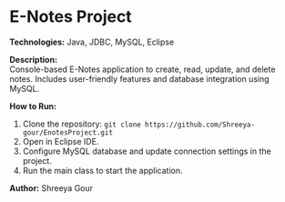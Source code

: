 # E-Notes Project

**Technologies:** Java, JDBC, MySQL, Eclipse

**Description:**  
Console-based E-Notes application to create, read, update, and delete notes. Includes user-friendly features and database integration using MySQL.

**How to Run:**  
1. Clone the repository: `git clone https://github.com/Shreeya-gour/EnotesProject.git`  
2. Open in Eclipse IDE.  
3. Configure MySQL database and update connection settings in the project.  
4. Run the main class to start the application.

**Author:** Shreeya Gour  

